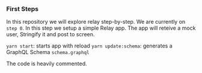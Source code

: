 ### First Steps

In this repository we will explore relay step-by-step. 
We are currently on `step 0`. In this step we setup a simple Relay app.
The app will reteive a mock user, Stringify it and post to screen.

`yarn start`: starts app with reload
`yarn update:schema`: generates a GraphQL Schema `schema.graphql`

The code is heavily commented.